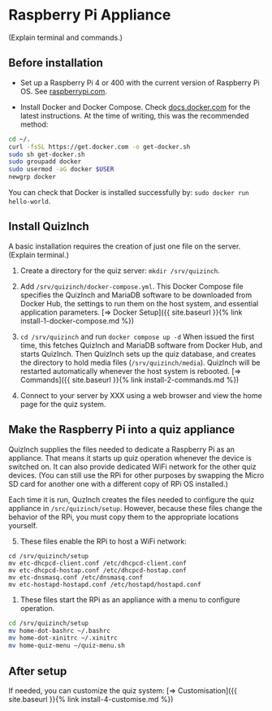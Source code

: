 # Raspberry Pi Appliance
(Explain terminal and commands.)

## Before installation
- Set up a Raspberry Pi 4 or 400 with the current version of Raspberry Pi OS. See [raspberrypi.com][1].

- Install Docker and Docker Compose. Check [docs.docker.com][2] for the latest instructions. At the time of writing, this was the recommended method:

```sh
cd ~/.
curl -fsSL https://get.docker.com -o get-docker.sh
sudo sh get-docker.sh
sudo groupadd docker
sudo usermod -aG docker $USER
newgrp docker
```

You can check that Docker is installed successfully by: `sudo docker run hello-world`.

## Install QuizInch
A basic installation requires the creation of just one file on the server. (Explain terminal.)

1. Create a directory for the quiz server: `mkdir /srv/quizinch`.

1. Add `/srv/quizinch/docker-compose.yml`. This Docker Compose file specifies the QuizInch and MariaDB software to be downloaded from Docker Hub, the settings to run them on the host system, and essential application parameters.
[&#8658; Docker Setup]({{ site.baseurl }}{% link install-1-docker-compose.md %})

1. `cd /srv/quizinch` and run `docker compose up -d` When issued the first time, this fetches QuizInch and MariaDB software from Docker Hub, and starts QuizInch. Then QuizInch sets up the quiz database, and creates the directory to hold media files (`/srv/quizinch/media`). QuizInch will be restarted automatically whenever the host system is rebooted.
[&#8658; Commands]({{ site.baseurl }}{% link install-2-commands.md %})

1. Connect to your server by XXX using a web browser and view the home page for the quiz system.

## Make the Raspberry Pi into a quiz appliance
QuizInch supplies the files needed to dedicate a Raspberry Pi as an appliance. That means it starts up quiz operation whenever the device is switched on. It can also provide dedicated WiFi network for the other quiz devices. (You can still use the RPi for other purposes by swapping the Micro SD card for another one with a different copy of RPi OS installed.)

Each time it is run, QuzInch creates the files needed to configure the quiz appliance in `/src/quizinch/setup`. However, because these files change the behavior of the RPi, you must copy them to the appropriate locations yourself. 

5. These files enable the RPi to host a WiFi network:

```
cd /srv/quizinch/setup
mv etc-dhcpcd-client.conf /etc/dhcpcd-client.conf
mv etc-dhcpcd-hostap.conf /etc/dhcpcd-hostap.conf
mv etc-dnsmasq.conf /etc/dnsmasq.conf
mv etc-hostapd-hostapd.conf /etc/hostapd/hostapd.conf
```

1. These files start the RPi as an appliance with a menu to configure operation.

```sh
cd /srv/quizinch/setup
mv home-dot-bashrc ~/.bashrc
mv home-dot-xinitrc ~/.xinitrc
mv home-quiz-menu ~/quiz-menu.sh
```

## After setup
If needed, you can customize the quiz system:
[&#8658; Customisation]({{ site.baseurl }}{% link install-4-customise.md %})


[1]:	https://www.raspberrypi.com/documentation/computers/getting-started.html#setting-up-your-raspberry-pi
[2]:    [https://docs.docker.com/engine/install/debian/]
